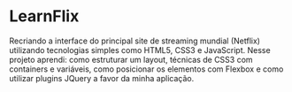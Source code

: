 # LearnFlix
Recriando a interface do principal site de streaming mundial (Netflix) utilizando tecnologias simples como HTML5, CSS3 e JavaScript.  Nesse projeto aprendi: como estruturar um layout, técnicas de CSS3 com containers e variáveis, como posicionar  os elementos com Flexbox e como utilizar plugins JQuery a favor da minha aplicação.
